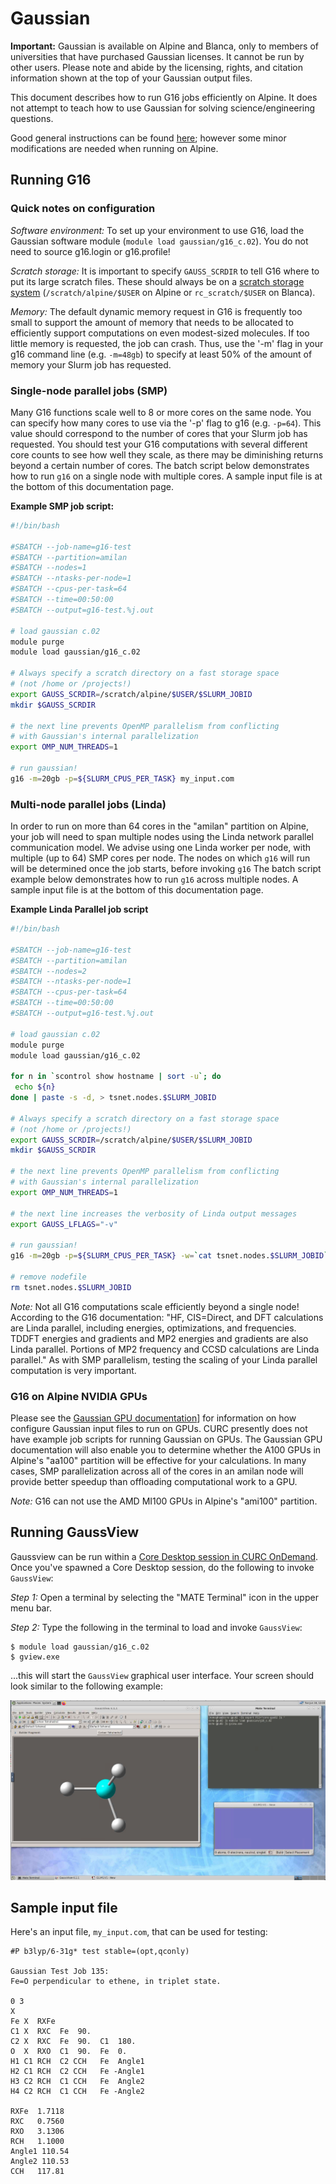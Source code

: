# Gaussian

__Important:__ Gaussian is available on Alpine and Blanca, only to members of universities that have purchased Gaussian licenses. It cannot be run by other users. Please note and abide by the licensing, rights, and citation information shown at the top of your Gaussian output files.

This document describes how to run G16 jobs efficiently on Alpine. It does not attempt to teach how to use Gaussian for solving science/engineering questions.

Good general instructions can be found [here](http://gaussian.com/running/); however some minor modifications are needed when running on Alpine.

## Running G16

### Quick notes on configuration

_Software environment:_ To set up your environment to use G16, load the Gaussian software module (`module load gaussian/g16_c.02`). You do
not need to source g16.login or g16.profile!

_Scratch storage:_ It is important to specify `GAUSS_SCRDIR` to tell G16 where to put its large scratch files. These should always be on a [scratch storage system](../compute/filesystems.html) (`/scratch/alpine/$USER` on Alpine or `rc_scratch/$USER` on Blanca). 

_Memory:_ The default dynamic memory request in G16 is frequently too small to support the amount of memory that needs to be allocated to efficiently
support computations on even modest-sized molecules. If too little memory is requested, the job can crash. Thus, use the '-m' flag in
your g16 command line (e.g. `-m=48gb`) to specify at least 50% of the amount of memory your Slurm job has requested.

### Single-node parallel jobs (SMP)

Many G16 functions scale well to 8 or more cores on the same node. You can specify how many cores to use via the '-p' flag to g16 (e.g. `-p=64`). This value should correspond to the number of cores that your Slurm job has requested. You should test your G16 computations with several different core counts to see how well they scale, as there may be diminishing returns beyond a certain number of cores.  The batch script below demonstrates how to run `g16` on a single node with multiple cores. A sample input file is at the bottom of this documentation page.

__Example SMP job script:__

```bash
#!/bin/bash

#SBATCH --job-name=g16-test
#SBATCH --partition=amilan
#SBATCH --nodes=1
#SBATCH --ntasks-per-node=1
#SBATCH --cpus-per-task=64
#SBATCH --time=00:50:00
#SBATCH --output=g16-test.%j.out

# load gaussian c.02
module purge
module load gaussian/g16_c.02

# Always specify a scratch directory on a fast storage space
# (not /home or /projects!)
export GAUSS_SCRDIR=/scratch/alpine/$USER/$SLURM_JOBID
mkdir $GAUSS_SCRDIR

# the next line prevents OpenMP parallelism from conflicting
# with Gaussian's internal parallelization
export OMP_NUM_THREADS=1

# run gaussian!
g16 -m=20gb -p=${SLURM_CPUS_PER_TASK} my_input.com

```


### Multi-node parallel jobs (Linda)

In order to run on more than 64 cores in the "amilan" partition on Alpine, your job will need to span multiple nodes using the Linda network parallel communication model. We advise using one Linda worker per node, with multiple (up to 64) SMP cores per node. The nodes on which `g16` will run will be determined once the job starts, before invoking `g16` The batch script example below demonstrates how to run `g16` across multiple nodes. A sample input file is at the bottom of this documentation page.

__Example Linda Parallel job script__

```bash
#!/bin/bash

#SBATCH --job-name=g16-test
#SBATCH --partition=amilan
#SBATCH --nodes=2
#SBATCH --ntasks-per-node=1
#SBATCH --cpus-per-task=64
#SBATCH --time=00:50:00
#SBATCH --output=g16-test.%j.out

# load gaussian c.02
module purge
module load gaussian/g16_c.02

for n in `scontrol show hostname | sort -u`; do
 echo ${n}
done | paste -s -d, > tsnet.nodes.$SLURM_JOBID

# Always specify a scratch directory on a fast storage space
# (not /home or /projects!)
export GAUSS_SCRDIR=/scratch/alpine/$USER/$SLURM_JOBID
mkdir $GAUSS_SCRDIR

# the next line prevents OpenMP parallelism from conflicting
# with Gaussian's internal parallelization
export OMP_NUM_THREADS=1

# the next line increases the verbosity of Linda output messages
export GAUSS_LFLAGS="-v"

# run gaussian!
g16 -m=20gb -p=${SLURM_CPUS_PER_TASK} -w=`cat tsnet.nodes.$SLURM_JOBID` my_input.com

# remove nodefile 
rm tsnet.nodes.$SLURM_JOBID
```

_Note:_ Not all G16 computations scale efficiently beyond a single node! According to the G16 documentation: "HF, CIS=Direct, and DFT calculations are Linda parallel, including energies, optimizations, and frequencies. TDDFT energies and gradients and MP2 energies and gradients are also Linda parallel. Portions of MP2 frequency and CCSD calculations are Linda parallel." As with SMP parallelism, testing the scaling of your Linda parallel computation is very important.

### G16 on Alpine NVIDIA GPUs

Please see the [Gaussian GPU documentation](https://gaussian.com/running/?tabid=5)] for information on how configure Gaussian input files to run on GPUs. CURC presently does not have example job scripts for running Gaussian on GPUs. The Gaussian GPU documentation will also enable you to determine whether the A100 GPUs in Alpine's "aa100" partition will be effective for your calculations. In many cases, SMP parallelization across all of the cores in an amilan node will provide better speedup than offloading computational work to a GPU.  

_Note:_ G16 can not use the AMD MI100 GPUs in Alpine's "ami100" partition.

## Running GaussView

Gaussview can be run within a [Core Desktop session in CURC OnDemand](https://curc.readthedocs.io/en/latest/gateways/OnDemand.html#core-desktop-remote-desktop).  Once you've spawned a Core Desktop session, do the following to invoke `GaussView`:

_Step 1:_ Open a terminal by selecting the "MATE Terminal" icon in the upper menu bar.

_Step 2:_ Type the following in the terminal to load and invoke `GaussView`: 

```
$ module load gaussian/g16_c.02
$ gview.exe
```

...this will start the `GaussView` graphical user interface.  Your screen should look similar to the following example: 

![](software_images/gview_ood.png)

## Sample input file

Here's an input file, `my_input.com`, that can be used for testing:

```
#P b3lyp/6-31g* test stable=(opt,qconly)

Gaussian Test Job 135:
Fe=O perpendicular to ethene, in triplet state.

0 3
X
Fe X  RXFe
C1 X  RXC  Fe  90.
C2 X  RXC  Fe  90.  C1  180.
O  X  RXO  C1  90.  Fe	0.
H1 C1 RCH  C2 CCH   Fe  Angle1
H2 C1 RCH  C2 CCH   Fe -Angle1
H3 C2 RCH  C1 CCH   Fe  Angle2
H4 C2 RCH  C1 CCH   Fe -Angle2

RXFe  1.7118
RXC   0.7560
RXO   3.1306
RCH   1.1000
Angle1 110.54
Angle2 110.53
CCH   117.81
```

